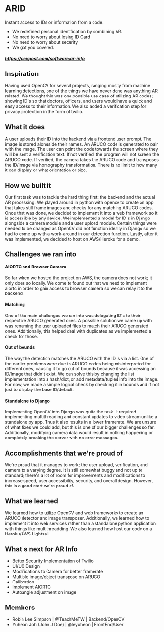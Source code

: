 # ARID

Instant access to IDs or information from a code. 
- We redefined personal identification by combining AR. 
- No need to worry about losing ID Card
- No need to worry about security
- We got you covered. 

##### https://devpost.com/software/ar-info

## Inspiration
Having used OpenCV for several projects, ranging mostly from machine learning detections, one of the things we have never done was anything AR related. We thought this was one possible use case of utilizing AR codes; showing ID's so that doctors, officers, and users would have a quick and easy access to their information. We also added a verification step for privacy protection in the form of twilio.

## What it does
A user uploads their ID into the backend via a frontend user prompt. The image is stored alongside their names. An ARUCO code is generated to pair with the image. The user can point the code towards the screen where they will be sent a verification text. If not verified, the program will not screen the ARUCO code. If verified, the camera takes the ARUCO code and transposes the ID/image via homography transformation. There is no limit to how many it can display or what orientation or size.

## How we built it
Our first task was to tackle the hard thing first: the backend and the actual AR processing. We played around in python with opencv to create an app that takes still frame images and checks for any matching ARUCO codes. Once that was done, we decided to implement it into a web framework so it is accessible by any device. We implemented a model for ID's in Django alongside a camera module and a user upload module. Certain things were needed to be changed as OpenCV did not function ideally in Django so we had to come up with a work-around in our detection function. Lastly, after it was implemented, we decided to host on AWS/Heroku for a demo.

## Challenges we ran into
#### AIORTC and Browser Camera
So far when we hosted the project on AWS, the camera does not work; it only does so locally. We come to found out that we need to implement aiortc in order to gain access to browser camera so we can relay it to the backend.
#### Matching
One of the main challenges we ran into was delegating ID's to their respective ARUCO generated ones. A possible solution we came up with was renaming the user uploaded files to match their ARUCO generated ones. Additionally, this helped deal with duplicates as we implemented a check for those.
#### Out of bounds
The way the detection matches the ARUCO with the ID is via a list. One of the earlier problems were due to ARUCO codes being misinterpreted for different ones, causing it to go out of bounds because it was accessing an ID/Image that didn't exist. We can solve this by changing the list implementation into a hash/dict, or add metadata/tupled info into the image. For now, we made a simple logical check by checking if in bounds and if not just to display the base ID/default.
#### Standalone to Django
Implementing OpenCV into Django was quite the task. It required implementing multithreading and constant updates to video stream unlike a standalone py app. Thus it also results in a lower framerate. We are unsure of what fixes we could add, but this is one of our bigger challenges so far. Additionally, modifying camera data would result in nothing happening or completely breaking the server with no error messages.

## Accomplishments that we're proud of
We're proud that it manages to work; the user upload, verification, and camera to a varying degree. It is still somewhat buggy and not up to standard; there's a lot of room for improvements and modifications to increase speed, user accessibility, security, and overall design. However, this is a good start we're proud of.

## What we learned
We learned how to utilize OpenCV and web frameworks to create an ARUCO detector and image transposer. Additionally, we learned how to implement it into web services rather than a standalone python application with things like multithreadding. We also learned how host our code on a Heroku/AWS Lightsail. 

## What's next for AR Info
- Better Security Implementation of Twilio
- UI/UX Design
- Modifications to Camera for better framerate
- Multiple image/object transpose on ARUCO
- Calibration
- Implement AIORTC
- Autoangle adjustment on image

## Members
- Robin Lee Simpson | @TeachMeTW | Backend/OpenCV
- Yuheon Joh (John J Doe) | @leyuheon | FrontEnd/User
